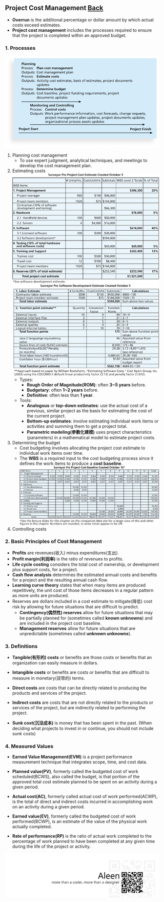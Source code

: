 ## Project Cost Management	[Back](./../projectManagement.md)

-  **Overrun** is the additional percentage or dollar amount by which actual costs exceed estimates.
- **Project cost management** includes the processes required to ensure that the project is completed within an approved budget.

### 1. Processes

<img src="./processes.png">

1. Planning cost management
    - To use expert judgment, analytical techniques, and meetings to develop the cost management plan.
2. Estimating costs <img src="./cost_estimate.png"> <img src="./software_development_estimate.png">
    - Types:
        - **Rough Order of Magnitude(ROM)**: often **3~5 years** before.
        - **Budgetary**: often **1~2 years** before.
        - **Definitive**: often less than **1 year**.
    - Tools:
        - **Analogous** or **top-down estimates**: use the actual cost of a previous, similar project as the basis for estimating the cost of the current project.
        - **Bottom-up estimates**: involve estimating individual work items or activities and summing them to get a project total.
        - **Parametric modeling(參數化建模)** uses project characteristics (parameters) in a mathematical model to estimate project costs. 
3. Determining the budget
    - Cost budgeting involves allocating the project cost estimate to individual work items over time.
    - The **WBS** is a required input to the cost budgeting process since it defines the work items to produce a **cost baseline**. <img src="./cost_baseline.png">
4. Controlling costs

### 2. Basic Principles of Cost Management

- **Profits** are revenues(收入) minus expenditures(支出).
- **Profit margin(利润率)** is the ratio of revenues to profits.
- **Life cycle costing** considers the total cost of ownership, or development plus support costs, for a project.
- **Cash flow analysis** determines the estimated annual costs and benefits for a project and the resulting annual cash flow.
- **Learning curve theory** states that when many items are produced repetitively, the unit cost of those items decreases in a regular pattern as more units are produced.
- Reserves are dollars included in a cost estimate to mitigate(降低) cost risk by allowing for future situations that are difficult to predict.
    - **Contingency(偶然性) reserves** allow for future situations that may be partially planned for (sometimes called **known unknowns**) and are included in the project cost baseline.
    - **Management reserves** allow for future situations that are unpredictable (sometimes called **unknown unknowns**).

### 3. Definitions

- **Tangible(有形的) costs** or benefits are those costs or benefits that an organization can easily measure in dollars.
- **Intangible costs** or benefits are costs or benefits that are difficult to measure in monetary(貨幣的) terms.


- **Direct costs** are costs that can be directly related to producing the products and services of the project.
- **Indirect costs** are costs that are not directly related to the products or services of the project, but are indirectly related to performing the project.


- **Sunk cost(沉沒成本)** is money that has been spent in the past. (When deciding what projects to invest in or continue, you should not include sunk costs)

### 4. Measured Values

- **Earned Value Management(EVM)** is a project performance measurement technique that integrates scope, time, and cost data.
- **Planned value(PV)**, formerly called the budgeted cost of work scheduled(BCWS), also called the budget, is that portion of the approved total cost estimate planned to be spent on an activity during a given period.
- **Actual cost(AC)**, formerly called actual cost of work performed(ACWP), is the total of direct and indirect costs incurred in accomplishing work on an activity during a given period.
- **Earned value(EV)**, formerly called the budgeted cost of work performed(BCWP), is an estimate of the value of the physical work actually completed.


- **Rate of performance(RP)** is the ratio of actual work completed to the percentage of work planned to have been completed at any given time during the life of the project or activity.

<a href="http://aleen42.github.io/" target="_blank" ><img src="./../../pic/tail.gif"></a>
